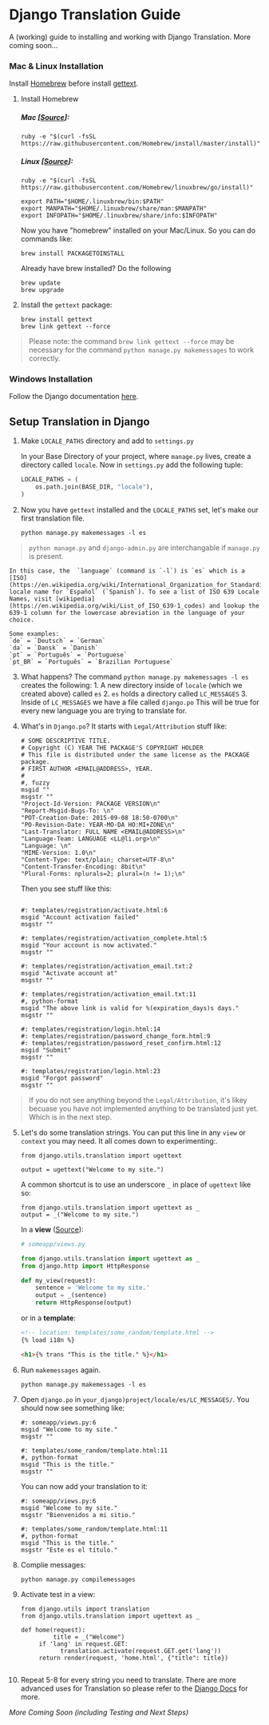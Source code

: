 Django Translation Guide
================

A (working) guide to installing and working with Django Translation. More coming soon...


### Mac & Linux Installation 
Install [Homebrew](http://brew.sh/) before install [gettext](https://www.gnu.org/software/gettext/).

1. Install Homebrew

	##### Mac [[Source](http://brew.sh/)]:


	```
	ruby -e "$(curl -fsSL https://raw.githubusercontent.com/Homebrew/install/master/install)"
	```  


	##### Linux [[Source](https://github.com/Homebrew/linuxbrew)]: 

	```
	ruby -e "$(curl -fsSL https://raw.githubusercontent.com/Homebrew/linuxbrew/go/install)"

	export PATH="$HOME/.linuxbrew/bin:$PATH"
	export MANPATH="$HOME/.linuxbrew/share/man:$MANPATH"
	export INFOPATH="$HOME/.linuxbrew/share/info:$INFOPATH"
	```

	Now you have "homebrew" installed on your Mac/Linux. So you can do commands like:

	```
	brew install PACKAGETOINSTALL
	```
	
	Already have brew installed? Do the following
	```
	brew update
	brew upgrade
	```

2. Install the `gettext` package:
	```
	brew install gettext
	brew link gettext --force
	```
> Please note: the command `brew link gettext --force` may be necessary for the command `python manage.py makemessages` to work correctly.




### Windows Installation
Follow the Django documentation [here](https://docs.djangoproject.com/en/1.8/topics/i18n/translation/#gettext-on-windows).






## Setup Translation in Django
1. Make `LOCALE_PATHS` directory and add to `settings.py`

	In your Base Directory of your project, where `manage.py` lives, create a directory called `locale`. Now in `settings.py` add the following tuple:

	```python
	LOCALE_PATHS = (
		os.path.join(BASE_DIR, "locale"),
	)
	```


2. Now you have `gettext` installed and the `LOCALE_PATHS` set, let's make our first translation file. 
	```
	python manage.py makemessages -l es
	```
> `python manage.py` and `django-admin.py` are interchangable if `manage.py` is present.

	In this case, the  `language` (command is `-l`) is `es` which is a [ISO](https://en.wikipedia.org/wiki/International_Organization_for_Standardization) locale name for `Español` (`Spanish`). To see a list of ISO 639 Locale Names, visit [wikipedia](https://en.wikipedia.org/wiki/List_of_ISO_639-1_codes) and lookup the 639-1 column for the lowercase abreviation in the language of your choice. 

	Some examples:
	`de` = `Deutsch` = `German`
	`da` = `Dansk` = `Danish`
	`pt` = `Português` = `Portuguese`
	`pt_BR` = `Português` = `Brazilian Portuguese`



3. What happens? 
	The command `python manage.py makemessages -l es` creates the following:
		1. A new directory inside of `locale` (which we created above) called `es`
		2. `es` holds a directory called `LC_MESSAGES`
		3. Inside of `LC_MESSAGES` we have a file called `django.po`
	This will be true for every new language you are trying to translate for. 


4. What's in `Django.po`? It starts with `Legal/Attribution` stuff like:
	```
	# SOME DESCRIPTIVE TITLE.
	# Copyright (C) YEAR THE PACKAGE'S COPYRIGHT HOLDER
	# This file is distributed under the same license as the PACKAGE package.
	# FIRST AUTHOR <EMAIL@ADDRESS>, YEAR.
	#
	#, fuzzy
	msgid ""
	msgstr ""
	"Project-Id-Version: PACKAGE VERSION\n"
	"Report-Msgid-Bugs-To: \n"
	"POT-Creation-Date: 2015-09-08 18:50-0700\n"
	"PO-Revision-Date: YEAR-MO-DA HO:MI+ZONE\n"
	"Last-Translator: FULL NAME <EMAIL@ADDRESS>\n"
	"Language-Team: LANGUAGE <LL@li.org>\n"
	"Language: \n"
	"MIME-Version: 1.0\n"
	"Content-Type: text/plain; charset=UTF-8\n"
	"Content-Transfer-Encoding: 8bit\n"
	"Plural-Forms: nplurals=2; plural=(n != 1);\n"
	```

	Then you see stuff like this:
	```

	#: templates/registration/activate.html:6
	msgid "Account activation failed"
	msgstr ""

	#: templates/registration/activation_complete.html:5
	msgid "Your account is now activated."
	msgstr ""

	#: templates/registration/activation_email.txt:2
	msgid "Activate account at"
	msgstr ""

	#: templates/registration/activation_email.txt:11
	#, python-format
	msgid "The above link is valid for %(expiration_days)s days."
	msgstr ""

	#: templates/registration/login.html:14
	#: templates/registration/password_change_form.html:9
	#: templates/registration/password_reset_confirm.html:12
	msgid "Submit"
	msgstr ""

	#: templates/registration/login.html:23
	msgid "Forgot password"
	msgstr ""

	```
> If you do not see anything beyond the `Legal/Attribution`, it's likey becuase you have not implemented anything to be translated just yet. Which is in the next step.

5. Let's do some translation strings. You can put this line in any `view` or `context` you may need. It all comes down to experimenting:. 
	```
	from django.utils.translation import ugettext

	output = ugettext("Welcome to my site.")

	```

	A common shortcut is to use an underscore `_` in place of `ugettext` like so:
	
	```
	from django.utils.translation import ugettext as _
	output = _("Welcome to my site.")
	```
	
	In a **view** ([Source](https://docs.djangoproject.com/en/dev/topics/i18n/translation/#standard-translation)):

	```python
	# someapp/views.py
	
	from django.utils.translation import ugettext as _
	from django.http import HttpResponse

	def my_view(request):
    	sentence = 'Welcome to my site.'
    	output = _(sentence)
    	return HttpResponse(output)

	```

	or in a **template**:

	```html
	<!-- location: templates/some_random/template.html -->
	{% load i18n %}

	<h1>{% trans "This is the title." %}</h1>
	```

6. Run `makemessages` again.
	```
	python manage.py makemessages -l es
	```

7. Open `django.po` in `your_django)project/locale/es/LC_MESSAGES/`. You should now see something like:
	
	```
	#: someapp/views.py:6
	msgid "Welcome to my site."
	msgstr ""

	#: templates/some_random/template.html:11
	#, python-format
	msgid "This is the title."
	msgstr ""

	```
	
	You can now add your translation to it:


	```
	#: someapp/views.py:6
	msgid "Welcome to my site."
	msgstr "Bienvenidos a mi sitio."

	#: templates/some_random/template.html:11
	#, python-format
	msgid "This is the title."
	msgstr "Este es el título."

	```

8. Complie messages: 
   ```
   python manage.py compilemessages
   ```

9. Activate test in a view:
   ```
   from django.utils import translation
   from django.utils.translation import ugettext as _
   
   def home(request):
            title = _("Welcome")
	    if 'lang' in request.GET:
	          translation.activate(request.GET.get('lang'))
	    return render(request, 'home.html', {"title": title})
	
   ```

10. Repeat 5-8 for every string you need to translate. There are more advanced uses for Translation so please refer to the [Django Docs](https://docs.djangoproject.com/en/dev/topics/i18n/translation) for more.


*More Coming Soon (including Testing and Next Steps)*

